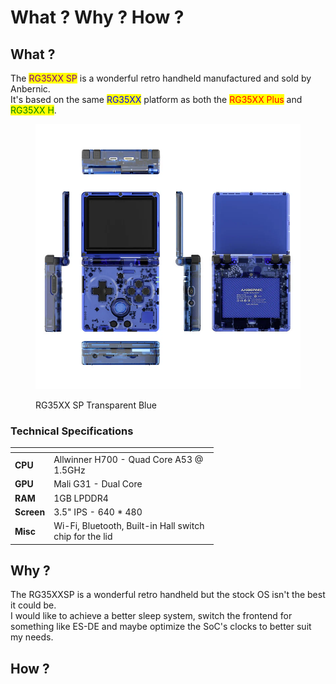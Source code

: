 # What ? Why ? How ?

## What ?

The <mark style="color:purple;">RG35XX SP</mark> is a wonderful retro handheld manufactured and sold by Anbernic.\
It's based on the same <mark style="color:blue;">RG35XX</mark> platform as both the <mark style="color:red;">RG35XX Plus</mark> and <mark style="color:green;">RG35XX H</mark>.

<figure><img src="../.gitbook/assets/RG35XXSP_Atomic_Blue.webp" alt=""><figcaption><p>RG35XX SP Transparent Blue</p></figcaption></figure>

### Technical Specifications

<table data-header-hidden><thead><tr><th></th><th width="249"></th></tr></thead><tbody><tr><td><strong>CPU</strong></td><td>Allwinner H700 - Quad Core A53 @ 1.5GHz</td></tr><tr><td><strong>GPU</strong></td><td>Mali G31 - Dual Core</td></tr><tr><td><strong>RAM</strong></td><td>1GB LPDDR4</td></tr><tr><td><strong>Screen</strong></td><td>3.5" IPS - 640 * 480</td></tr><tr><td><strong>Misc</strong></td><td>Wi-Fi, Bluetooth, Built-in Hall switch chip for the lid </td></tr></tbody></table>

## Why ?

The RG35XXSP is a wonderful retro handheld but the stock OS isn't the best it could be.\
I would like to achieve a better sleep system, switch the frontend for something like ES-DE and maybe optimize the SoC's clocks to better suit my needs.

## How ?
